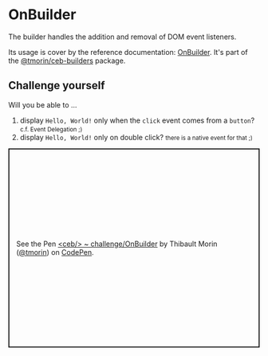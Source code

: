 # OnBuilder

The builder handles the addition and removal of DOM event listeners.

Its usage is cover by the reference documentation: [OnBuilder](../api/classes/_tmorin_ceb_builders.OnBuilder.html).
It's part of the [@tmorin/ceb-builders](https://www.npmjs.com/package/@tmorin/ceb-builders) package.

## Challenge yourself

Will you be able to ...
1. display `Hello, World!` only when the `click` event comes from a `button`? <small>c.f. Event Delegation ;)</small>
2. display `Hello, World!` only on double click? <small>there is a native event for that ;)</small>

<p class="codepen" data-height="400" data-theme-id="light" data-default-tab="js,result" data-slug-hash="KKmRyWG" data-editable="true" data-user="tmorin" style="height: 400px; box-sizing: border-box; display: flex; align-items: center; justify-content: center; border: 2px solid; margin: 1em 0; padding: 1em;">
  <span>See the Pen <a href="https://codepen.io/tmorin/pen/KKmRyWG">
  &lt;ceb/&gt; ~ challenge/OnBuilder</a> by Thibault Morin (<a href="https://codepen.io/tmorin">@tmorin</a>)
  on <a href="https://codepen.io">CodePen</a>.</span>
</p>
<script async src="https://cpwebassets.codepen.io/assets/embed/ei.js"></script>

